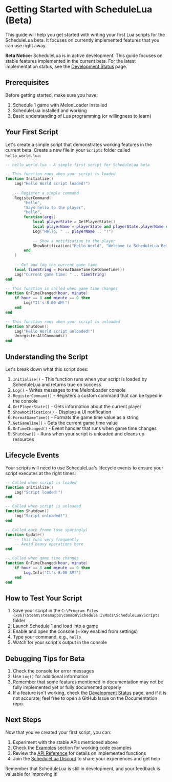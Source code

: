 # Getting Started with ScheduleLua (Beta)

This guide will help you get started with writing your first Lua scripts for the ScheduleLua beta. It focuses on currently implemented features that you can use right away.

<div class="custom-block warning">
  <p><strong>Beta Notice:</strong> ScheduleLua is in active development. This guide focuses on stable features implemented in the current beta. For the latest implementation status, see the <a href="/guide/development-status">Development Status</a> page.</p>
</div>

## Prerequisites

Before getting started, make sure you have:

1. Schedule 1 game with MelonLoader installed
2. ScheduleLua installed and working
3. Basic understanding of Lua programming (or willingness to learn)

## Your First Script

Let's create a simple script that demonstrates working features in the current beta. Create a new file in your `Scripts` folder called `hello_world.lua`:

```lua
-- hello_world.lua - A simple first script for ScheduleLua beta

-- This function runs when your script is loaded
function Initialize()
    Log("Hello World script loaded!")
    
    -- Register a simple command
    RegisterCommand(
        "hello", 
        "Says hello to the player",
        "hello",
        function(args)
            local playerState = GetPlayerState()
            local playerName = playerState and playerState.playerName or "Player"
            Log("Hello, " .. playerName .. "!")
            
            -- Show a notification to the player
            ShowNotification("Hello World", "Welcome to ScheduleLua Beta!")
        end
    )
    
    -- Get and log the current game time
    local timeString = FormatGameTime(GetGameTime())
    Log("Current game time: " .. timeString)
end

-- This function is called when game time changes
function OnTimeChanged(hour, minute)
    if hour == 8 and minute == 0 then
        Log("It's 8:00 AM!")
    end
end

-- This function runs when your script is unloaded
function Shutdown()
    Log("Hello World script unloaded!")
    UnregisterAllCommands()
end
```

## Understanding the Script

Let's break down what this script does:

1. `Initialize()` - This function runs when your script is loaded by ScheduleLua and returns true on success
2. `Log()` - Writes messages to the MelonLoader console
3. `RegisterCommand()` - Registers a custom command that can be typed in the console
4. `GetPlayerState()` - Gets information about the current player
5. `ShowNotification()` - Displays a UI notification
6. `FormatGameTime()` - Formats the game time value as a string
7. `GetGameTime()` - Gets the current game time value
8. `OnTimeChanged()` - Event handler that runs when game time changes
9. `Shutdown()` - Runs when your script is unloaded and cleans up resources

## Lifecycle Events

Your scripts will need to use ScheduleLua's lifecycle events to ensure your script executes at the right times:

```lua
-- Called when script is loaded
function Initialize()
    Log("Script loaded!")
end

-- Called when script is unloaded
function Shutdown()
    Log("Script unloaded!")
end

-- Called each frame (use sparingly)
function Update()
    -- This runs very frequently
    -- Avoid heavy operations here
end

-- Called when game time changes
function OnTimeChanged(hour, minute)
    if hour == 8 and minute == 0 then
        Log.Info("It's 8:00 AM!")
    end
end
```

## How to Test Your Script

1. Save your script in the `C:\Program Files (x86)\Steam\steamapps\common\Schedule I\Mods\ScheduleLua\Scripts` folder
2. Launch Schedule 1 and load into a game
3. Enable and open the console (~ key enabled from settings)
4. Type your command, e.g., `hello`
5. Watch for your script's output in the console

## Debugging Tips for Beta

1. Check the console for error messages
2. Use `Log()` for additional information
3. Remember that some features mentioned in documentation may not be fully implemented yet or fully documented properly
4. If a feature isn't working, check the [Development Status](/guide/development-status) page, and if it is not accurate, feel free to open a GitHub Issue on the Documentation repo.

## Next Steps

Now that you've created your first script, you can:

1. Experiment with the stable APIs mentioned above
2. Check the [Examples](/examples/) section for working code examples
3. Review the [API Reference](/api/) for details on implemented functions
4. Join the [ScheduleLua Discord](https://discord.gg/Ab8snpEFDn) to share your experiences and get help

Remember that ScheduleLua is still in development, and your feedback is valuable for improving it! 